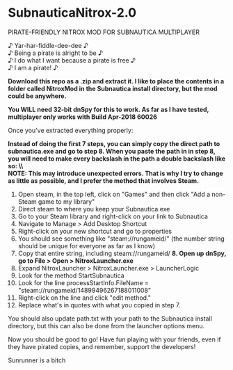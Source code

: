 # SubnauticaNitrox-2.0
PIRATE-FRIENDLY NITROX MOD FOR SUBNAUTICA MULTIPLAYER

♪ Yar-har-fiddle-dee-dee ♪\
♪ Being a pirate is alright to be ♪\
♪ I do what I want because a pirate is free ♪\
♪ I am a pirate! ♪

**Download this repo as a .zip and extract it. I like to place the contents in a folder called NitroxMod in the Subnautica install directory, but the mod could be anywhere.**

**You WILL need 32-bit dnSpy for this to work.
As far as I have tested, multiplayer only works with Build Apr-2018 60026**

Once you've extracted everything properly:

**Instead of doing the first 7 steps, you can simply copy the direct path to subnautica.exe and go to step 8. When you paste the path in in step 8, you will need to make every backslash in the path a double backslash like so: \\\\**
\
**NOTE: This may introduce unexpected errors. That is why I try to change as little as possible, and I prefer the method that involves Steam.**

1. Open steam, in the top left, click on "Games" and then click "Add a non-Steam game to my library"
2. Direct steam to where you keep your Subnautica.exe
3. Go to your Steam library and right-click on your link to Subnautica
4. Navigate to Manage > Add Desktop Shortcut
5. Right-click on your new shortcut and go to properties
6. You should see something like "steam://rungameid/<LOTS-OF-NUMBERS>" (the number string should be unique for everyone as far as I know)
7. Copy that entire string, including steam://rungameid/
**8. Open up dnSpy, go to File > Open > NitroxLauncher.exe**
9. Expand NitroxLauncher > NitroxLauncher.exe > LauncherLogic
10. Look for the method StartSubnautica
11. Look for the line processStartInfo.FileName = "steam://rungameid/14899496267188011008"  
12. Right-click on the line and click "edit method."
12. Replace what's in quotes with what you copied in step 7.

You should also update path.txt with your path to the Subnautica install directory, but this can also be done from the launcher options menu.

Now you should be good to go! Have fun playing with your friends, even if they have pirated copies, and remember, support the developers!

Sunrunner is a bitch
